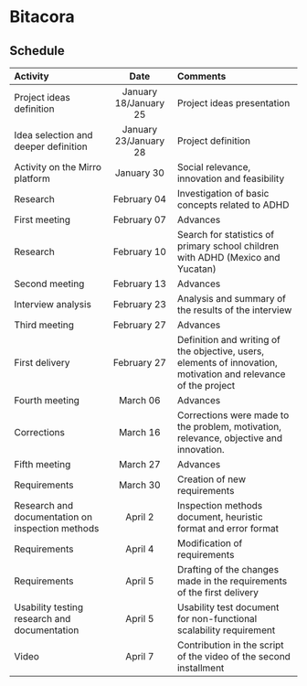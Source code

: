 #  Bitacora


## Schedule

| Activity                                               | Date       | Comments                                                |
| :----------------------------------------------------- | :---------:| :------------------------------------------------------ |
| Project ideas definition                               | January 18/January 25| Project ideas presentation                    |
| Idea selection and deeper definition                   | January 23/January 28| Project definition                            |
| Activity on the Mirro platform                         | January 30 | Social relevance, innovation and feasibility            |
| Research                                               | February 04| Investigation of basic concepts related to ADHD         |
| First meeting                                          | February 07| Advances                                                |
| Research                                               | February 10| Search for statistics of primary school children with ADHD (Mexico and Yucatan)|
| Second meeting                                         | February 13| Advances                                                |
| Interview analysis                                     | February 23| Analysis and summary of the results of the interview    |
| Third meeting                                          | February 27| Advances                                                |
| First delivery                                         | February 27| Definition and writing of the objective, users, elements of innovation, motivation and relevance of the project|
| Fourth meeting                                               | March 06| Advances|
| Corrections                                        | March 16| Corrections were made to the problem, motivation, relevance, objective and innovation.  |
| Fifth meeting                                    | March 27| Advances    |
| Requirements                                         | March 30| Creation of new requirements                             |
| Research and documentation on inspection methods                   | April 2| Inspection methods document, heuristic format and error format|
| Requirements                                    | April 4| Modification of requirements    |
| Requirements                                    | April 5| Drafting of the changes made in the requirements of the first delivery    |
| Usability testing research and documentation                   | April 5| Usability test document for non-functional scalability requirement   |
| Video | April 7| Contribution in the script of the video of the second installment  |

